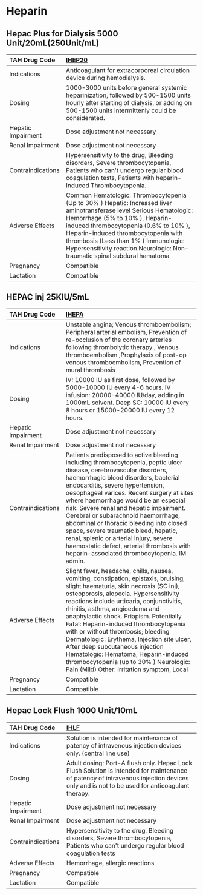 # Heparin

## Hepac Plus for Dialysis 5000 Unit/20mL(250Unit/mL)

| TAH Drug Code      | [IHEP20](https://www.tahsda.org.tw/drugs/hissearch.php?drug_code=IHEP20)                                                                                                                                                                                                                                                                                    |
|:-------------------|:------------------------------------------------------------------------------------------------------------------------------------------------------------------------------------------------------------------------------------------------------------------------------------------------------------------------------------------------------------|
| Indications        | Anticoagulant for extracorporeal circulation device during hemodialysis.                                                                                                                                                                                                                                                                                    |
| Dosing             | 1000-3000 units before general systemic heparinization, followed by 500-1500 units hourly after starting of dialysis, or adding on 500-1500 units intermittenly could be considerated.                                                                                                                                                                      |
| Hepatic Impairment | Dose adjustment not necessary                                                                                                                                                                                                                                                                                                                               |
| Renal Impairment   | Dose adjustment not necessary                                                                                                                                                                                                                                                                                                                               |
| Contraindications  | Hypersensitivity to the drug, Bleeding disorders, Severe thrombocytopenia, Patients who can't undergo regular blood coagulation tests, Patients with heparin-Induced Thrombocytopenia.                                                                                                                                                                      |
| Adverse Effects    | Common Hematologic: Thrombocytopenia (Up to 30% ) Hepatic: Increased liver aminotransferase level Serious Hematologic: Hemorrhage (5% to 10% ), Heparin-induced thrombocytopenia (0.6% to 10% ), Heparin-induced thrombocytopenia with thrombosis (Less than 1% ) Immunologic: Hypersensitivity reaction Neurologic: Non-traumatic spinal subdural hematoma |
| Pregnancy          | Compatible                                                                                                                                                                                                                                                                                                                                                  |
| Lactation          | Compatible                                                                                                                                                                                                                                                                                                                                                  |

## HEPAC inj 25KIU/5mL

| TAH Drug Code      | [IHEPA](https://www.tahsda.org.tw/drugs/hissearch.php?drug_code=IHEPA)                                                                                                                                                                                                                                                                                                                                                                                                                                                                                                                        |
|:-------------------|:----------------------------------------------------------------------------------------------------------------------------------------------------------------------------------------------------------------------------------------------------------------------------------------------------------------------------------------------------------------------------------------------------------------------------------------------------------------------------------------------------------------------------------------------------------------------------------------------|
| Indications        | Unstable angina; Venous thromboembolism; Peripheral arterial embolism, Prevention of re-occlusion of the coronary arteries following thrombolytic therapy , Venous thromboembolism ,Prophylaxis of post-op venous thromboembolism, Prevention of mural thrombosis                                                                                                                                                                                                                                                                                                                             |
| Dosing             | IV: 10000 IU as first dose, followed by 5000-10000 IU every 4-6 hours. IV infusion: 20000-40000 IU/day, adding in 1000mL solvent. Deep SC: 10000 IU every 8 hours or 15000-20000 IU every 12 hours.                                                                                                                                                                                                                                                                                                                                                                                           |
| Hepatic Impairment | Dose adjustment not necessary                                                                                                                                                                                                                                                                                                                                                                                                                                                                                                                                                                 |
| Renal Impairment   | Dose adjustment not necessary                                                                                                                                                                                                                                                                                                                                                                                                                                                                                                                                                                 |
| Contraindications  | Patients predisposed to active bleeding including thrombocytopenia, peptic ulcer disease, cerebrovascular disorders, haemorrhagic blood disorders, bacterial endocarditis, severe hypertension, oesophageal varices. Recent surgery at sites where haemorrhage would be an especial risk. Severe renal and hepatic impairment. Cerebral or subarachnoid haemorrhage, abdominal or thoracic bleeding into closed space, severe traumatic bleed, hepatic, renal, splenic or arterial injury, severe haemostatic defect, arterial thrombosis with heparin-associated thrombocytopenia. IM admin. |
| Adverse Effects    | Slight fever, headache, chills, nausea, vomiting, constipation, epistaxis, bruising, slight haematuria, skin necrosis (SC inj), osteoporosis, alopecia. Hypersensitivity reactions include urticaria, conjunctivitis, rhinitis, asthma, angioedema and anaphylactic shock. Priapism. Potentially Fatal: Heparin-induced thrombocytopenia with or without thrombosis; bleeding Dermatologic: Erythema, Injection site ulcer, After deep subcutaneous injection Hematologic: Hematoma, Heparin-induced thrombocytopenia (up to 30% ) Neurologic: Pain (Mild) Other: Irritation symptom, Local   |
| Pregnancy          | Compatible                                                                                                                                                                                                                                                                                                                                                                                                                                                                                                                                                                                    |
| Lactation          | Compatible                                                                                                                                                                                                                                                                                                                                                                                                                                                                                                                                                                                    |

## Hepac Lock Flush 1000 Unit/10mL

| TAH Drug Code      | [IHLF](https://www.tahsda.org.tw/drugs/hissearch.php?drug_code=IHLF)                                                                                                                     |
|:-------------------|:-----------------------------------------------------------------------------------------------------------------------------------------------------------------------------------------|
| Indications        | Solution is intended for maintenance of patency of intravenous injection devices only. (central line use)                                                                                |
| Dosing             | Adult dosing: Port-A flush only. Hepac Lock Flush Solution is intended for maintenance of patency of intravenous injection devices only and is not to be used for anticoagulant therapy. |
| Hepatic Impairment | Dose adjustment not necessary                                                                                                                                                            |
| Renal Impairment   | Dose adjustment not necessary                                                                                                                                                            |
| Contraindications  | Hypersensitivity to the drug, Bleeding disorders, Severe thrombocytopenia, Patients who can't undergo regular blood coagulation tests                                                    |
| Adverse Effects    | Hemorrhage, allergic reactions                                                                                                                                                           |
| Pregnancy          | Compatible                                                                                                                                                                               |
| Lactation          | Compatible                                                                                                                                                                               |

